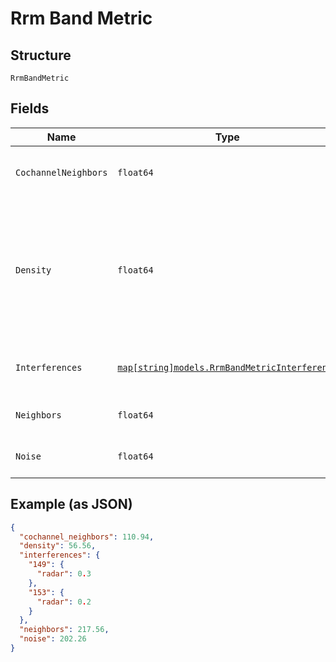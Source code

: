 
# Rrm Band Metric

## Structure

`RrmBandMetric`

## Fields

| Name | Type | Tags | Description |
|  --- | --- | --- | --- |
| `CochannelNeighbors` | `float64` | Required | average number of co-channel neighbors |
| `Density` | `float64` | Required | defined by how APs can hear from one and another, 0 - 1 (everyone can hear everyone)<br>**Constraints**: `>= 0`, `<= 1` |
| `Interferences` | [`map[string]models.RrmBandMetricInterference`](../../doc/models/rrm-band-metric-interference.md) | Optional | Property key is the channel number |
| `Neighbors` | `float64` | Required | average number of neighbors |
| `Noise` | `float64` | Required | average noise in dBm |

## Example (as JSON)

```json
{
  "cochannel_neighbors": 110.94,
  "density": 56.56,
  "interferences": {
    "149": {
      "radar": 0.3
    },
    "153": {
      "radar": 0.2
    }
  },
  "neighbors": 217.56,
  "noise": 202.26
}
```

